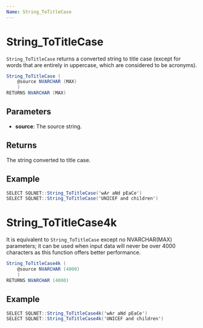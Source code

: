 ```yaml
---
Name: String_ToTitleCase
---
```


# String_ToTitleCase

`String_ToTitleCase` returns a converted string to title case (except for words that are entirely in uppercase, which are considered to be acronyms).

```csharp
String_ToTitleCase (
	@source NVARCHAR (MAX)
	)
RETURNS NVARCHAR (MAX)
```

## Parameters

  - **source**: The source string.

## Returns

The string converted to title case.

## Example

```csharp
SELECT SQLNET::String_ToTitleCase('wAr aNd pEaCe')
SELECT SQLNET::String_ToTitleCase('UNICEF and children')
```

# String_ToTitleCase4k

It is equivalent to `String_ToTitleCase` except no NVARCHAR(MAX) parameters; it can be used when input data will never be over 4000 characters as this function offers better performance.

```csharp
String_ToTitleCase4k (
	@source NVARCHAR (4000)
	)
RETURNS NVARCHAR (4000)
```

## Example

```csharp
SELECT SQLNET::String_ToTitleCase4k('wAr aNd pEaCe')
SELECT SQLNET::String_ToTitleCase4k('UNICEF and children')
```